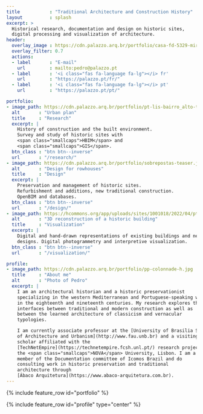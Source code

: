 ```yaml
---
title           : "Traditional Architecture and Construction History"
layout          : splash
excerpt: >
  Historical research, documentation and design on historic sites,
  digital processing and visualization of architecture.
header:
  overlay_image : https://cdn.palazzo.arq.br/portfolio/casa-fd-5329-mirror.jpg
  overlay_filter: 0.7
  actions:
  - label       : "E-mail"
    url         : mailto:pedro@palazzo.pt
  - label       : '<i class="fas fa-language fa-lg"></i> fr'
    url         : "https://palazzo.pt/fr/"
  - label       : '<i class="fas fa-language fa-lg"></i> pt'
    url         : "https://palazzo.pt/pt/"

portfolio:
- image_path: https://cdn.palazzo.arq.br/portfolio/pt-lis-bairro_alto-teaser.jpg
  alt       : "Urban plan"
  title     : "Research"
  excerpt: |
    History of construction and the built environment.
    Survey and study of historic sites with
    <span class="smallcaps">HBIM</span> and
    <span class="smallcaps">GIS</span>.
  btn_class : "btn btn--inverse"
  url       : "/research/"
- image_path: https://cdn.palazzo.arq.br/portfolio/sobrepostas-teaser.jpg
  alt       : "Design for rowhouses"
  title     : "Design"
  excerpt: |
    Preservation and management of historic sites.
    Refurbishment and additions, new traditional construction.
    OpenBIM and databases.
  btn_class : "btn btn--inverse"
  url       : "/design/"
- image_path: https://hcommons.org/app/uploads/sites/1001018/2022/04/pt-coimbra-casa-rua-luis-gonzaga-demolida-crop.jpg
  alt       : "3D reconstruction of a historic building"
  title     : "Visualization"
  excerpt: |
    Digital and hand-drawn representations of existing buildings and new
    designs. Digital photogrammetry and interpretive visualization.
  btn_class : "btn btn--inverse"
  url       : "/visualization/"

profile:
- image_path: https://cdn.palazzo.arq.br/portfolio/pp-colonnade-h.jpg
  title     : "About me"
  alt       : "Photo of Pedro"
  excerpt: |
    I am an architectural historian and a historic preservationist
    specializing in the western Mediterranean and Portuguese-speaking world
    in the eighteenth and nineteenth centuries. My research explores the
    interfaces between traditional and modern construction as well as
    between the learned architecture of classicism and vernacular
    typologies.

    I am currently associate professor at the [University of Brasilia School
    of Architecture and Urbanism](http://www.fau.unb.br) and a visiting
    scholar affiliated with the
    [TechNetEmpire](https://technetempire.fcsh.unl.pt/) research project at
    the <span class="smallcaps">NOVA</span> University, Lisbon. I am a
    member of the Documentation committee of Icomos Brazil and do
    consulting work in historic preservation and traditional
    architecture through
    [Ábaco Arquitetura](https://www.abaco-arquitetura.com.br).
---
```


{% include feature_row id="portfolio" %}

{% include feature_row id="profile" type="center" %}

